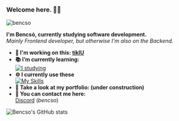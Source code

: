 ### Welcome here. 👋🏻
<p align="left"> <img src="https://komarev.com/ghpvc/?username=bencso&label=Views&color=151515&style=flat" alt="bencso" /> </p>

**I'm Bencsó, currently studying software development.** </br>
*Mainly Frontend developer, but otherwise I'm also on the Backend.*

- **💼 I'm working on this: [tikIU](https://www.github.com/bencso/tikIU)** </br>
- **📚 I’m currently learning:** </br> [![I studying](https://skillicons.dev/icons?i=cs,laravel,nextjs&theme=dark)](https://skillicons.dev) </br>
- **⚙️ I currently use these** </br> 
[![My Skills](https://skillicons.dev/icons?i=cs,js,python,tailwindcss,react&theme=dark)](https://skillicons.dev)</br>
- **📄 Take a look at my portfolio: (under construction)** </br>
- **📧 You can contact me here:** </br> [Discord](https://discord.com) (*bencso*)

![Bencso's GitHub stats](https://github-readme-stats.vercel.app/api?username=bencso&show_icons=true&theme=dark#gh-dark-mode-only)
